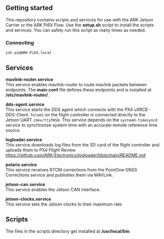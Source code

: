 ## Getting started
This repository contains scripts and services for use with the ARK Jetson Carrier or the ARK Pi6X Flow. Use the **setup.sh** script to install the scripts and services. You can safely run this script as many times as needed.

### Connecting
```
ssh pi@ARK-Pi6X.local
```

## Services

**mavlink-router.service** <br>
This service enables mavlink-router to route mavlink packets between endpoints. The **main.conf** file defines these endpoints and is installed at **/etc/mavlink-router/**.

**dds-agent.service** <br>
This service starts the DDS agent which connects with the PX4 uXRCE-DDS-Client. `Telem1` on the flight controller is connected directly to the Jetson UART `/dev/ttyTHS0`. This service depends on the `systemd-timesyncd` service to synchronize system time with an accurate remote reference time source.

**logloader.service** <br>
This service downloads log files from the SD card of the flight controller and uploads them to PX4 Flight Review
<br> https://github.com/ARK-Electronics/logloader/blob/main/README.md

**polaris.service** <br>
This service receives RTCM corrections from the PointOne GNSS Corrections service and publishes them via MAVLink.

**jetson-can.service** <br>
This service enables the Jetson CAN interface.

**jetson-clocks.service** <br>
This service sets the Jetson clocks to their maximum rate.


## Scripts
The files in the scripts directory get installed at **/usr/local/bin**.
